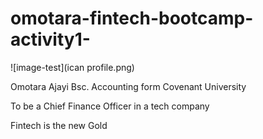 # omotara-fintech-bootcamp-activity1-

![image-test](ican profile.png)

Omotara Ajayi Bsc. Accounting form Covenant University

To be a Chief Finance Officer in a tech company

Fintech is the new Gold
